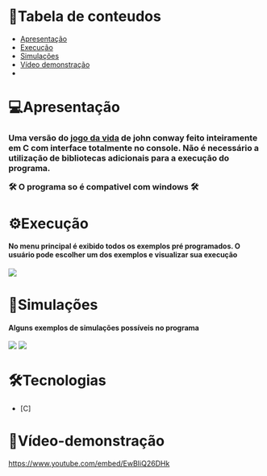 # 🚀Tabela de conteudos
<!--ts-->
   * [Apresentação](#Apresentação)
   * [Execução](#Execução)
   * [Simulações](#Simulações)
   * [Vídeo demonstração](#Vídeo-demonstração)
   * 
<!--te-->


# 💻Apresentação
<h3>
  Uma versão do <a href="https://pt.wikipedia.org/wiki/Jogo_da_vida">jogo da vida</a> de john conway feito inteiramente em C com interface totalmente no console.
  Não é necessário a utilização de bibliotecas adicionais para a execução do programa.
  
 
 🛠 O programa so é compativel com windows 🛠
</h3>

# ⚙️Execução
<h4>
  No menu principal é exibido todos os exemplos pré programados. O usuário pode escolher um dos exemplos e visualizar sua execução
</h4>
<img src="https://user-images.githubusercontent.com/44413008/110084086-4b695180-7d6e-11eb-976d-caf62b5c0db3.png">

# 🎲Simulações
<h4>
  Alguns exemplos de simulações possíveis no programa
</h4>
 <img src="https://user-images.githubusercontent.com/44413008/110087387-58883f80-7d72-11eb-9c5c-2d0f1dff16b6.png">
 <img src="https://user-images.githubusercontent.com/44413008/110087675-b583f580-7d72-11eb-9aae-259d46fe7785.png">
  

# 🛠Tecnologias
<!--ts-->
   * [C]
<!--te-->


# 🎥Vídeo-demonstração

https://www.youtube.com/embed/EwBIiQ26DHk
